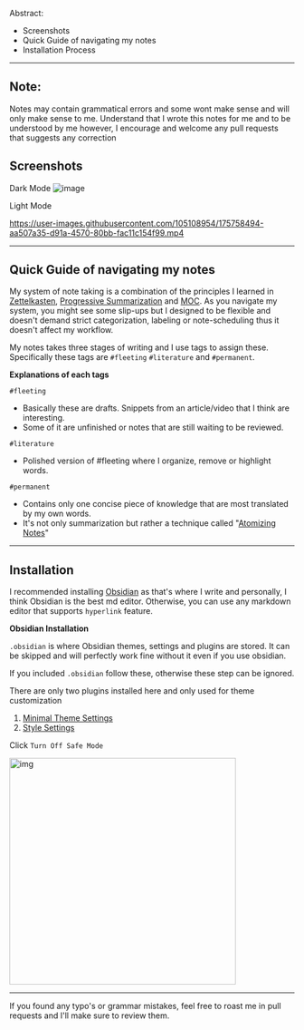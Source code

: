 Abstract:
- Screenshots
- Quick Guide of navigating my notes
- Installation Process

---
## Note: 

Notes may contain grammatical errors and some wont make sense and will only make sense to me. Understand that I wrote this notes for me and to be understood by me however, I encourage and welcome any pull requests that suggests any correction


## Screenshots
Dark Mode
![image](https://user-images.githubusercontent.com/105108954/175243737-ea656a29-7057-4a95-aff8-9feaa0b78d51.png)

Light Mode

https://user-images.githubusercontent.com/105108954/175758494-aa507a35-d91a-4570-80bb-fac11c154f99.mp4



---
## Quick Guide of navigating my notes

My system of note taking is a combination of the principles I learned in [Zettelkasten](https://en.wikipedia.org/wiki/Zettelkasten), [Progressive Summarization](https://fortelabs.co/blog/series/ps/) and [MOC](https://medium.com/@nickmilo22/in-what-ways-can-we-form-useful-relationships-between-notes-9b9ec46973c6). As you navigate my system, you might see some slip-ups but I designed to be flexible and doesn't demand strict categorization, labeling or note-scheduling thus it doesn't affect my workflow. 

My notes takes three stages of writing and I use tags to assign these. Specifically these tags are `#fleeting` `#literature` and `#permanent`.

**Explanations of each tags**

`#fleeting`
- Basically these are drafts. Snippets from an article/video that I think are interesting.
- Some of it are unfinished or notes that are still waiting to be reviewed.


`#literature`
- Polished version of #fleeting where I organize, remove or highlight words. 


`#permanent`
- Contains only one concise piece of knowledge that are most translated by my own words. 
- It's not only summarization but rather a technique called "[Atomizing Notes](https://neuron.zettel.page/atomic#:~:text=Zettelkasten%20notes%20are%20atomic%20and,idea%20and%20one%20idea%20only.)"


---
## Installation

I recommended installing [Obsidian](https://obsidian.md) as that's where I write and personally, I think Obsidian is the best md editor. Otherwise, you can use any markdown editor that supports `hyperlink` feature. 

**Obsidian Installation**

`.obsidian` is where Obsidian themes, settings and plugins are stored. It can be skipped and will perfectly work fine without it even if you use obsidian. 

If you included `.obsidian` follow these, otherwise these step can be ignored.

There are only two plugins installed here and only used for theme customization

1. [Minimal Theme Settings](https://github.com/kepano/obsidian-minimal-settings)
2. [Style Settings](https://github.com/mgmeyers/obsidian-style-settings)

Click `Turn Off Safe Mode`

<img src="https://user-images.githubusercontent.com/105108954/175248747-9a4da87d-b65d-43b9-bbb2-4d363f0478d9.png" alt="img" width="400"/>



---


If you found any typo's or grammar mistakes, feel free to roast me in pull requests and I'll make sure to review them. 
